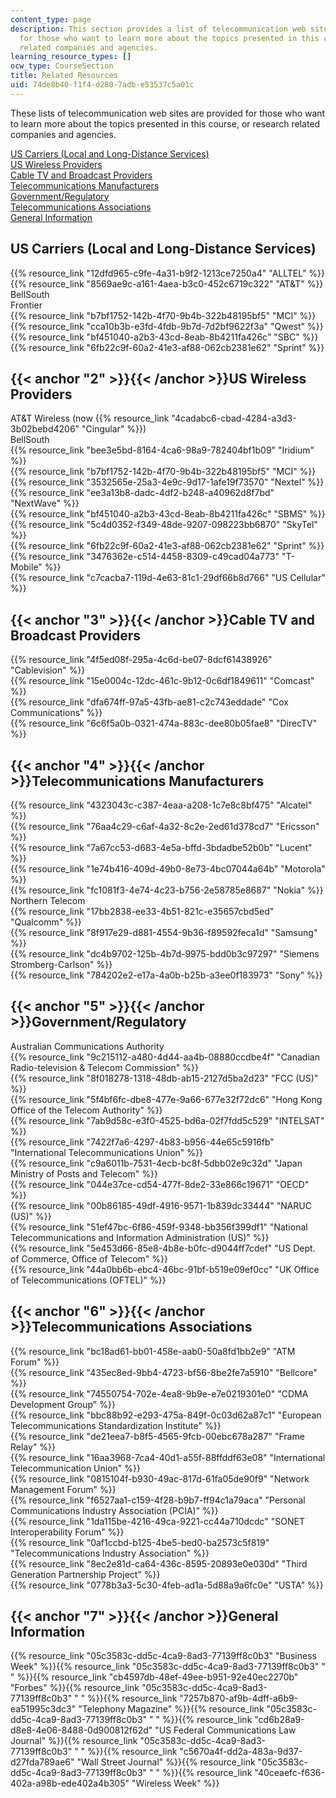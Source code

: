 ```yaml
---
content_type: page
description: This section provides a list of telecommunication web sites provided
  for those who want to learn more about the topics presented in this course, or research
  related companies and agencies.
learning_resource_types: []
ocw_type: CourseSection
title: Related Resources
uid: 74de8b40-f1f4-d280-7adb-e53537c5a01c
---
```


These lists of telecommunication web sites are provided for those who want to learn more about the topics presented in this course, or research related companies and agencies.

[US Carriers (Local and Long-Distance Services)](#1)  
[US Wireless Providers](#2)  
[Cable TV and Broadcast Providers](#3)  
[Telecommunications Manufacturers](#4)  
[Government/Regulatory](#5)  
[Telecommunications Associations](#6)  
[General Information](#7)

US Carriers (Local and Long-Distance Services)
----------------------------------------------

{{% resource_link "12dfd965-c9fe-4a31-b9f2-1213ce7250a4" "ALLTEL" %}}  
{{% resource_link "8569ae9c-a161-4aea-b3c0-452c6719c322" "AT&T" %}}  
BellSouth  
Frontier  
{{% resource_link "b7bf1752-142b-4f70-9b4b-322b48195bf5" "MCI" %}}  
{{% resource_link "cca10b3b-e3fd-4fdb-9b7d-7d2bf9622f3a" "Qwest" %}}  
{{% resource_link "bf451040-a2b3-43cd-8eab-8b4211fa426c" "SBC" %}}  
{{% resource_link "6fb22c9f-60a2-41e3-af88-062cb2381e62" "Sprint" %}}

{{< anchor "2" >}}{{< /anchor >}}US Wireless Providers
------------------------------------------------------

AT&T Wireless (now {{% resource_link "4cadabc6-cbad-4284-a3d3-3b02bebd4206" "Cingular" %}})  
BellSouth  
{{% resource_link "bee3e5bd-8164-4ca6-98a9-782404bf1b09" "Iridium" %}}  
{{% resource_link "b7bf1752-142b-4f70-9b4b-322b48195bf5" "MCI" %}}  
{{% resource_link "3532565e-25a3-4e9c-9d17-1afe19f73570" "Nextel" %}}  
{{% resource_link "ee3a13b8-dadc-4df2-b248-a40962d8f7bd" "NextWave" %}}  
{{% resource_link "bf451040-a2b3-43cd-8eab-8b4211fa426c" "SBMS" %}}  
{{% resource_link "5c4d0352-f349-48de-9207-098223bb6870" "SkyTel" %}}  
{{% resource_link "6fb22c9f-60a2-41e3-af88-062cb2381e62" "Sprint" %}}  
{{% resource_link "3476362e-c514-4458-8309-c49cad04a773" "T-Mobile" %}}  
{{% resource_link "c7cacba7-119d-4e63-81c1-29df66b8d766" "US Cellular" %}}

{{< anchor "3" >}}{{< /anchor >}}Cable TV and Broadcast Providers
-----------------------------------------------------------------

{{% resource_link "4f5ed08f-295a-4c6d-be07-8dcf61438926" "Cablevision" %}}  
{{% resource_link "15e0004c-12dc-461c-9b12-0c6df1849611" "Comcast" %}}  
{{% resource_link "dfa674ff-97a5-43fb-ae81-c2c743eddade" "Cox Communications" %}}  
{{% resource_link "6c6f5a0b-0321-474a-883c-dee80b05fae8" "DirecTV" %}}

{{< anchor "4" >}}{{< /anchor >}}Telecommunications Manufacturers
-----------------------------------------------------------------

{{% resource_link "4323043c-c387-4eaa-a208-1c7e8c8bf475" "Alcatel" %}}  
{{% resource_link "76aa4c29-c6af-4a32-8c2e-2ed61d378cd7" "Ericsson" %}}  
{{% resource_link "7a67cc53-d683-4e5a-bffd-3bdadbe52b0b" "Lucent" %}}  
{{% resource_link "1e74b416-409d-49b0-8e73-4bc07044a64b" "Motorola" %}}  
{{% resource_link "fc1081f3-4e74-4c23-b756-2e58785e8687" "Nokia" %}}  
Northern Telecom  
{{% resource_link "17bb2838-ee33-4b51-821c-e35657cbd5ed" "Qualcomm" %}}  
{{% resource_link "8f917e29-d881-4554-9b36-f89592feca1d" "Samsung" %}}  
{{% resource_link "dc4b9702-125b-4b7d-9975-bdd0b3c97297" "Siemens Stromberg-Carlson" %}}  
{{% resource_link "784202e2-e17a-4a0b-b25b-a3ee0f183973" "Sony" %}}

{{< anchor "5" >}}{{< /anchor >}}Government/Regulatory
------------------------------------------------------

Australian Communications Authority  
{{% resource_link "9c215112-a480-4d44-aa4b-08880ccdbe4f" "Canadian Radio-television & Telecom Commission" %}}  
{{% resource_link "8f018278-1318-48db-ab15-2127d5ba2d23" "FCC (US)" %}}  
{{% resource_link "5f4bf6fc-dbe8-477e-9a66-677e32f72dc6" "Hong Kong Office of the Telecom Authority" %}}  
{{% resource_link "7ab9d58c-e3f0-4525-bd6a-02f7fdd5c529" "INTELSAT" %}}  
{{% resource_link "7422f7a6-4297-4b83-b956-44e65c5916fb" "International Telecommunications Union" %}}  
{{% resource_link "c9a6011b-7531-4ecb-bc8f-5dbb02e9c32d" "Japan Ministry of Posts and Telecom" %}}  
{{% resource_link "044e37ce-cd54-477f-8de2-33e866c19671" "OECD" %}}  
{{% resource_link "00b86185-49df-4916-9571-1b839dc33444" "NARUC (US)" %}}  
{{% resource_link "51ef47bc-6f86-459f-9348-bb356f399df1" "National Telecommunications and Information Administration (US)" %}}  
{{% resource_link "5e453d66-85e8-4b8e-b0fc-d9044ff7cdef" "US Dept. of Commerce, Office of Telecom" %}}  
{{% resource_link "44a0bb6b-ebc4-46bc-91bf-b519e09ef0cc" "UK Office of Telecommunications (OFTEL)" %}}

{{< anchor "6" >}}{{< /anchor >}}Telecommunications Associations
----------------------------------------------------------------

{{% resource_link "bc18ad61-bb01-458e-aab0-50a8fd1bb2e9" "ATM Forum" %}}  
{{% resource_link "435ec8ed-9bb4-4723-bf56-8be2fe7a5910" "Bellcore" %}}  
{{% resource_link "74550754-702e-4ea8-9b9e-e7e0219301e0" "CDMA Development Group" %}}  
{{% resource_link "bbc88b92-e293-475a-849f-0c03d62a87c1" "European Telecommunications Standardization Institute" %}}  
{{% resource_link "de21eea7-b8f5-4565-9fcb-00ebc678a287" "Frame Relay" %}}  
{{% resource_link "16aa3968-7ca4-40d1-a55f-88ffddf63e08" "International Telecommunication Union" %}}  
{{% resource_link "0815104f-b930-49ac-817d-61fa05de90f9" "Network Management Forum" %}}  
{{% resource_link "f6527aa1-c159-4f28-b9b7-ff94c1a79aca" "Personal Communications Industry Association (PCIA)" %}}  
{{% resource_link "1da115be-4216-49ca-9221-cc44a710dcdc" "SONET Interoperability Forum" %}}  
{{% resource_link "0af1ccbd-b125-4be5-bed0-ba2573c5f819" "Telecommunications Industry Association" %}}  
{{% resource_link "8ec2e81d-ca64-436c-8595-20893e0e030d" "Third Generation Partnership Project" %}}  
{{% resource_link "0778b3a3-5c30-4feb-ad1a-5d88a9a6fc0e" "USTA" %}}

{{< anchor "7" >}}{{< /anchor >}}General Information
----------------------------------------------------

{{% resource_link "05c3583c-dd5c-4ca9-8ad3-77139ff8c0b3" "Business Week" %}}{{% resource_link "05c3583c-dd5c-4ca9-8ad3-77139ff8c0b3" "   " %}}{{% resource_link "cb4597db-48ef-49ee-b951-92e40ec2270b" "Forbes" %}}{{% resource_link "05c3583c-dd5c-4ca9-8ad3-77139ff8c0b3" "   " %}}{{% resource_link "7257b870-af9b-4dff-a6b9-ea51995c3dc3" "Telephony Magazine" %}}{{% resource_link "05c3583c-dd5c-4ca9-8ad3-77139ff8c0b3" "   " %}}{{% resource_link "cd6b28a9-d8e8-4e06-8488-0d900812f62d" "US Federal Communications Law Journal" %}}{{% resource_link "05c3583c-dd5c-4ca9-8ad3-77139ff8c0b3" "   " %}}{{% resource_link "c5670a4f-dd2a-483a-9d37-d27fda789ae6" "Wall Street Journal" %}}{{% resource_link "05c3583c-dd5c-4ca9-8ad3-77139ff8c0b3" "   " %}}{{% resource_link "40ceaefc-f636-402a-a98b-ede402a4b305" "Wireless Week" %}}